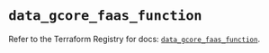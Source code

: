 # `data_gcore_faas_function`

Refer to the Terraform Registry for docs: [`data_gcore_faas_function`](https://registry.terraform.io/providers/g-core/gcore/0.31.1/docs/data-sources/faas_function).
